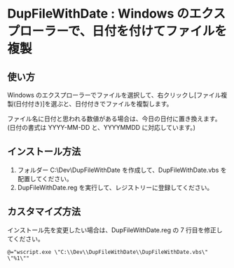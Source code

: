 # DupFileWithDate : Windows のエクスプローラーで、日付を付けてファイルを複製

## 使い方

Windows のエクスプローラーでファイルを選択して、右クリックし[ファイル複製(日付付き)]を選ぶと、日付付きでファイルを複製します。

ファイル名に日付と思われる数値がある場合は、今日の日付に置き換えます。(日付の書式は YYYY-MM-DD と、YYYYMMDD に対応しています。)

## インストール方法

1. フォルダー C:\Dev\DupFileWithDate を作成して、DupFileWithDate.vbs を配置してください。
2. DupFileWithDate.reg を実行して、レジストリーに登録してください。

## カスタマイズ方法

インストール先を変更したい場合は、DupFileWithDate.reg の 7 行目を修正してください。

```REG
@="wscript.exe \"C:\\Dev\\DupFileWithDate\\DupFileWithDate.vbs\" \"%1\""
```